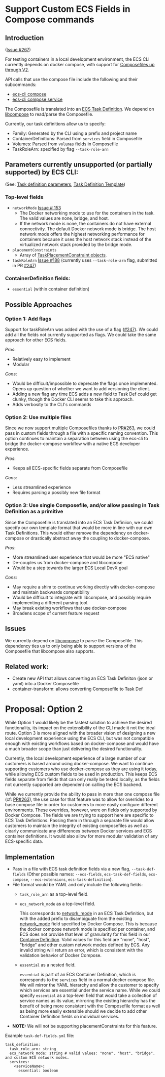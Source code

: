 <!--
Copyright 2015-2017 Amazon.com, Inc. or its affiliates. All Rights Reserved.

Licensed under the Apache License, Version 2.0 (the "License"). You may
not use this file except in compliance with the License. A copy of the
License is located at

http://aws.amazon.com/apache2.0/

or in the "license" file accompanying this file. This file is distributed
on an "AS IS" BASIS, WITHOUT WARRANTIES OR CONDITIONS OF ANY KIND, either
express or implied. See the License for the specific language governing
permissions and limitations under the License.
-->

# Support Custom ECS Fields in Compose commands

## Introduction
([Issue #267](https://github.com/aws/amazon-ecs-cli/issues/267))

For testing containers in a local development environment, the ECS CLI currently depends on docker compose, with support for [Composefiles up through V2](https://docs.docker.com/compose/compose-file/compose-file-v2).

API calls that use the compose file include the following and their subcommands:
* [ecs-cli compose](http://docs.aws.amazon.com/AmazonECS/latest/developerguide/cmd-ecs-cli-compose.html)
* [ecs-cli compose service](http://docs.aws.amazon.com/AmazonECS/latest/developerguide/cmd-ecs-cli-compose-service.html)

The Composefile is translated into an [ECS Task Definition](http://docs.aws.amazon.com/AmazonECS/latest/APIReference/API_TaskDefinition.html). We depend on [libcompose](https://github.com/docker/libcompose) to read/parse the Composefile.

Currently, our task definitions allow us to specify:
* Family: Generated by the CLI using a prefix and project name
* ContainerDefinitions: Parsed from `services` field in Composefile
* Volumes: Parsed from `volumes` fields in Composefile
* TaskRoleArn: specified by flag `--task-role-arn`

## Parameters currently unsupported (or partially supported) by ECS CLI:
(See: [Task definition parameters](http://docs.aws.amazon.com/AmazonECS/latest/developerguide/task_definition_parameters.html), [Task Definition Template](http://docs.aws.amazon.com/AmazonECS/latest/developerguide/create-task-definition.html))

### Top-level fields
* `networkMode` [Issue # 153](https://github.com/aws/amazon-ecs-cli/issues/153)
	* The Docker networking mode to use for the containers in the task. The valid values are none, bridge, and host.
	* If the network mode is none, the containers do not have external connectivity. The default Docker network mode is bridge. The host network mode offers the highest networking performance for containers because it uses the host network stack instead of the virtualized network stack provided by the bridge mode.
* `placementConstraints`
	* Array of [TaskPlacementConstraint objects](http://docs.aws.amazon.com/AmazonECS/latest/APIReference/API_TaskDefinitionPlacementConstraint.html).
* `taskRoleArn` [Issue #188](https://github.com/aws/amazon-ecs-cli/issues/188) (currently uses `--task-role-arn` flag, submitted in PR [#247](https://github.com/aws/amazon-ecs-cli/pull/247))

### ContainerDefinition fields:
* `essential` (within container definition)

## Possible Approaches

### Option 1: Add flags
Support for taskRoleArn was added with the use of a flag ([#247](https://github.com/aws/amazon-ecs-cli/pull/247)). We could add all the fields not currently supported as flags. We could take the same approach for other ECS fields.

*Pros*:
* Relatively easy to implement
* Modular

*Cons*:
* Would be difficult/impossible to deprecate the flags once implemented. Opens up question of whether we want to add versioning the client.
* Adding a new flag any time ECS adds a new field to Task Def could get clunky, though the Docker CLI seems to take this approach.
* Adds verbosity to the CLI's commands

### Option 2: Use multiple files
Since we now support multiple Composefiles thanks to [PR#263](https://github.com/aws/amazon-ecs-cli/pull/263), we could pass in custom fields through a file with a specific naming convention. This option continues to maintain a separation between using the ecs-cli to bridge the docker-compose workflow with a native ECS developer experience.

*Pros*:
* Keeps all ECS-specific fields separate from Composefile

*Cons*:
* Less streamlined experience
* Requires parsing a possibly new file format

### Option 3: Use single Composefile, and/or allow passing in Task Definition as a primitive
Since the Composefile is translated into an ECS Task Definiion, we could specify our own template format that would be more in line with our own Task Definitions. This would either remove the dependency on docker-compose or drastically abstract away the coupling to docker-compose.

*Pros*:
* More streamlined user experience that would be more "ECS native"
* De-couples us from docker-compose and libcompose
* Would be a step towards the larger ECS Local DevX goal

*Cons*:
* May require a shim to continue working directly with docker-compose and maintain backwards compatibility
* Would be difficult to integrate with libcompose, and possibly require implementing a different parsing tool.
* May break existing workflows that use docker-compose
* Broadens scope of current feature request

## Issues

We currently depend on [libcompose](https://github.com/docker/libcompose) to parse the Composefile. This dependency ties us to only being able to support versions of the Composefile that libcompose also supports.

## Related work:
* Create new API that allows converting an ECS Task Definiton (json or yaml) into a Docker Composefile
* container-transform: allows converting Composefile to Task Def

# Proposal: Option 2

While Option 1 would likely be the fastest solution to achieve the desired functionality, its impact on the extensibility of the CLI made it not the ideal route. Option 3 is more aligned with the broader vision of designing a new local development experience using the ECS CLI, but was not compatible enough with existing workflows based on docker-compose and would have a much broader scope than just delivering the desired functionality.

Currently, the local development experience of a large number of our customers is based around using docker-compose. We want to continue supporting customers who use docker-compose as they are using it today, while allowing ECS custom fields to be used in production. This keeps ECS fields separate from fields that can only really be tested locally, as the fields not currently supported are dependent on calling the ECS backend.

While we currently provide the ability to pass in more than one compose file (cf: [PR#263](https://github.com/aws/amazon-ecs-cli/pull/263)), the use case for that feature was to allow for overrides to a base compose file in order for customers to more easily configure different environments. These overrides, however, were on fields only supported by Docker Compose. The fields we are trying to support here are specific to ECS Task Definitions. Passing them in through a separate file would allow customers to maintain the integrity of existing composefiles as well as clearly communicate any differences between Docker services and ECS container definitions. It would also allow for more modular validation of any ECS-specific data.

## Implementation

* Pass in a file with ECS task definition fields via a new flag, `--task-def-fields` (Other possible names: `--ecs-fields`, `ecs-task-def-fields`, `ecs-compose`, `--ecs-extensions`, `ecs-task-definition`).
* File format would be YAML and only include the following fields:
    * `task_role_arn` as a top-level field.
    * `ecs_network_mode` as a top-level field.

       This corresponds to [network_mode](http://docs.aws.amazon.com/AmazonECS/latest/developerguide/task_definition_parameters.html#network_mode) in an ECS Task Definition, but with the added prefix to disambiguate from the existing [network_mode](https://docs.docker.com/compose/compose-file/#network_mode) field specified by Docker Compose. This is because the docker compose network mode is specified per container, and ECS does not provide that level of granularity for this field in our [ContainerDefinition](http://docs.aws.amazon.com/AmazonECS/latest/APIReference/API_ContainerDefinition.html). Valid values for this field are "none", "host", "bridge" and other custom network modes defined by ECS. Any invalid string will return an error, which is consistent with the validation behavior of Docker Compose.
    * `essential` as a nested field.

       `essential` is part of an ECS Container Definition, which is corresponds to the `services` field in a normal docker compose file. We will mirror the YAML hierarchy and allow the customer to specify which services are essential under the service name. While we could specify `essential` as a top-level field that would take a collection of service names as its value, mirroring the existing hierarchy has the benefit of being more consistent with the Composefile format as well as being more easily extensible should we decide to add other Container Definition fields on individual services.
* **NOTE:** We will not be supporting placementConstraints for this feature.

Example `task-def-fields.yml` file:

```
task_definition:
  task_role_arn: string
  ecs_network_mode: string # valid values: "none", "host", "bridge", and custom ECS network modes.
  services:
    <serviceName>:
      essential: boolean
```
